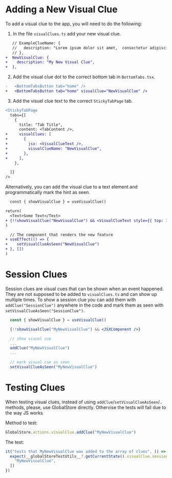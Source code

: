 # Adding a New Visual Clue

To add a visual clue to the app, you will need to do the following:

1. In the file `visualClues.ts` add your new visual clue.

```diff
   // ExampleClueName: {
   //   description: "Lorem ipsum dolor sit amet,  consectetur adipiscing elit",
   // },
+  NewVisualClue: {
+    description: "My New Visual Clue",
+  },
```

2. Add the visual clue dot to the correct bottom tab in `BottomTabs.tsx`.

```diff
-   <BottomTabsButton tab="home" />
+   <BottomTabsButton tab="home" visualClue="NewVisualClue" />

```

3. Add the visuel clue text to the correct `StickyTabPage` tab.

```diff
<StickyTabPage
  tabs={[
    {
      title: "Tab Title",
      content: <TabContent />,
+     visualClues: [
+       {
+         jsx: <VisualClueText />,
+         visualClueName: "NewVisualClue",
+       },
+     ],
    },

  ]}
/>
```

Alternatively, you can add the visual clue to a text element and programmatically mark the hint as seen.

```diff
  const { showVisualClue } = useVisualClue()

return(
  <Text>Some Text</Text>
+ {!!showVisualClue("NewVisualClue") && <VisualClueText style={{ top: 14, right: -36 }} />}
)
```

```diff
  // The component that renders the new feature
+ useEffect(() => {
+    setVisualClueAsSeen("NewVisualClue")
+ }, [])
)
```

# Session Clues

Session clues are visual cues that can be shown when an event happened. They are not supposed to be added to `visualClues.ts` and can show up multiple times. To show a session clue you can add them with `addClue("SessionClue")` anywhere in the code and mark them as seen with `setVisualClueAsSeen("SessionClue")`.

```jsx
  const { showVisualClue } = useVisualClue()

  {!!showVisualClue("MyNewVisualClue") && <JSXComponent />}

  // show visual cue
  ...
  addClue("MyNewVisualClue")
  ...

  // mark visual cue as seen
  setVisualClueAsSeen("MyNewVisualClue")

```

# Testing Clues

When testing visual clues, instead of using `addClue`/`setVisualClueAsSeen`/.. methods, please, use GlobalStore directly.
Othervise the tests will fail due to the way JS works

Method to test:

```jsx
GlobalStore.actions.visualClue.addClue("MyNewVisualClue")
```

The test:

```jsx
it("tests that MyNewVisualClue was added to the array of clues", () => {
  expect(__globalStoreTestUtils__?.getCurrentState().visualClue.sessionState.clues).toEqual([
    "MyNewVisualClue",
  ])
})
```
